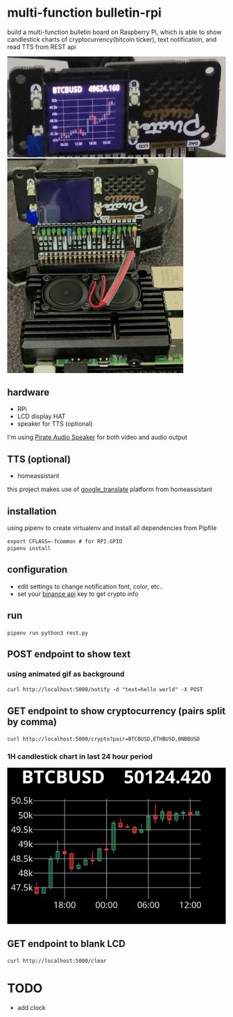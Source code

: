 # multi-function bulletin-rpi
build a multi-function bulletin board on Raspberry Pi, which is able to show candlestick charts of cryptocurrency(bitcoin ticker), text notification, and read TTS from REST api

![charts](charts.gif)
![notify](notify.gif)

## hardware
* RPi
* LCD display HAT
* speaker for TTS (optional)

I'm using [Pirate Audio Speaker](https://shop.pimoroni.com/products/pirate-audio-mini-speaker) for both video and audio output

## TTS (optional)
* homeassistant

this project makes use of [google_translate](https://www.home-assistant.io/integrations/tts/) platform from homeassistant

## installation
using pipenv to create virtualenv and install all dependencies from Pipfile

```
export CFLAGS=-fcommon # for RPI.GPIO
pipenv install
```

## configuration
* edit settings to change notification font, color, etc..
* set your [binance api](https://www.binance.com/en/my/settings/api-management) key to get crypto info

## run
`pipenv run python3 rest.py`

## POST endpoint to show text
### using animated gif as background
`curl http://localhost:5000/notify -d "text=hello world" -X POST`

## GET endpoint to show cryptocurrency (pairs split by comma)
`curl http://localhost:5000/crypto?pair=BTCBUSD,ETHBUSD,BNBBUSD`
### 1H candlestick chart in last 24 hour period
![chart](chart.png)

## GET endpoint to blank LCD
`curl http://localhost:5000/clear`

# TODO
* add clock